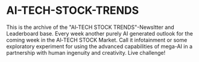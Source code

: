 # AI-TECH-STOCK-TRENDS
This is the archive of the "AI‑TECH STOCK TRENDS"-Newsltter and Leaderboard base. Every week another purely AI generated outlook for the coming week in the AI‑TECH STOCK Market. Call it infotainment or some exploratory experiment for using the advanced capabilities of mega-AI in a partnership with human ingenuity and creativity. Live challenge!
